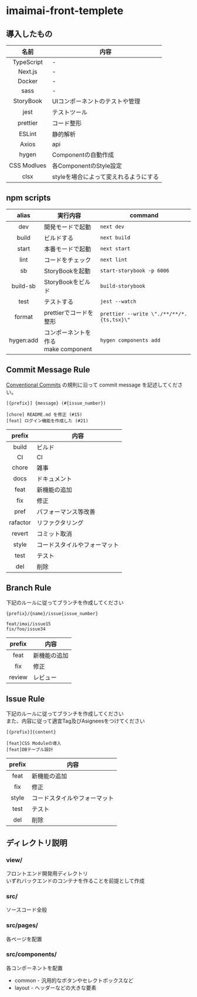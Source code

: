# imaimai-front-templete

## 導入したもの
|名前|内容|
|:-:|-|
|TypeScript|-|
|Next.js|-|
|Docker|-|
|sass|-|
|StoryBook|UIコンポーネントのテストや管理|
|jest|テストツール|
|prettier|コード整形|
|ESLint|静的解析|
|Axios|api|
|hygen|Componentの自動作成|
|CSS Modlues|各ComponentのStyle設定|
|clsx|styleを場合によって変えれるようにする|

## npm scripts
|alias|実行内容|command|
|:-:|-|-|
|dev|開発モードで起動|`next dev`|
|build|ビルドする|`next build`|
|start|本番モードで起動|`next start`|
|lint|コードをチェック|`next lint`|
|sb|StoryBookを起動|`start-storybook -p 6006`|
|build-sb|StoryBookをビルド|`build-storybook`|
|test|テストする|`jest --watch`|
|format|prettierでコードを整形|`prettier --write \"./**/**/*.{ts,tsx}\"`|
|hygen:add|コンポーネントを作る<br>make component|`hygen components add`|

## Commit Message Rule
[Conventional Commits](https://www.conventionalcommits.org/ja/v1.0.0/) の規則に沿って commit message を記述してください。

`[{prefix}] {message} (#{issue_number})`

```
[chore] README.md を修正 (#15)
[feat] ログイン機能を作成した (#21)
```

|prefix|内容|
|:-:|-|
|build|ビルド|
|CI|CI|
|chore|雑事|
|docs|ドキュメント|
|feat|新機能の追加|
|fix|修正|
|pref|パフォーマンス等改善|
|rafactor|リファクタリング|
|revert|コミット取消|
|style|コードスタイルやフォーマット|
|test|テスト|
|del|削除|

## Branch Rule
下記のルールに従ってブランチを作成してください

`{prefix}/{name}/issue{issue_number}`

```
feat/imai/issue15
fix/foo/issue34
```

|prefix|内容|
|:-:|-|
|feat|新機能の追加|
|fix|修正|
|review|レビュー|

## Issue Rule
下記のルールに従ってブランチを作成してください<br>
また、内容に従って適宜Tag及びAsigneesをつけてください<br>

`[{prefix}]{content}`

```
[feat]CSS Moduleの導入
[feat]DBテーブル設計
```

|prefix|内容|
|:-:|-|
|feat|新機能の追加|
|fix|修正|
|style|コードスタイルやフォーマット|
|test|テスト|
|del|削除|

## ディレクトリ説明
### view/
フロントエンド開発用ディレクトリ<br>
いずれバックエンドのコンテナを作ることを前提として作成

### src/
ソースコード全般

### src/pages/
各ページを配置

### src/components/
各コンポーネントを配置
- common - 汎用的なボタンやセレクトボックスなど
- layout - ヘッダーなどの大きな要素
